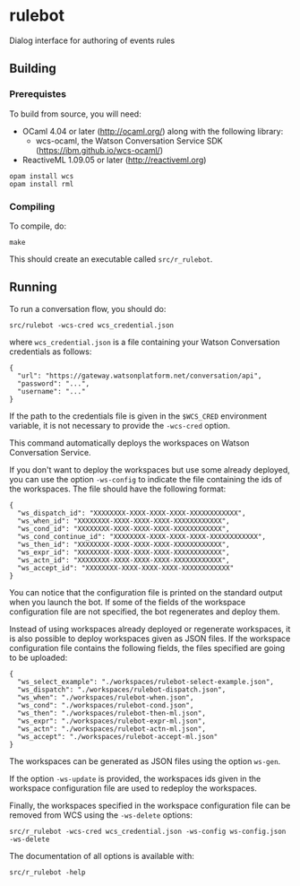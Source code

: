 # rulebot
Dialog interface for authoring of events rules

## Building
### Prerequistes

To build from source, you will need:
- OCaml 4.04 or later (http://ocaml.org/) along with the following library:
  - wcs-ocaml, the Watson Conversation Service SDK (https://ibm.github.io/wcs-ocaml/)
- ReactiveML 1.09.05 or later (http://reactiveml.org)
```
opam install wcs
opam install rml
```

### Compiling

To compile, do:

```
make
```

This should create an executable called `src/r_rulebot`.

## Running

To run a conversation flow, you should do:
```
src/rulebot -wcs-cred wcs_credential.json
```
where `wcs_credential.json` is a file containing your Watson Conversation credentials as follows:
```
{
  "url": "https://gateway.watsonplatform.net/conversation/api",
  "password": "...",
  "username": "..."
}
```
If the path to the credentials file is given in the `$WCS_CRED` environment variable, it is not necessary to provide the `-wcs-cred` option.

This command automatically deploys the workspaces on Watson Conversation Service.

If you don't want to deploy the workspaces but use some already deployed, you can use the option `-ws-config` to indicate the file containing the ids of the workspaces. The file should have the following format:
```
{
  "ws_dispatch_id": "XXXXXXXX-XXXX-XXXX-XXXX-XXXXXXXXXXXX",
  "ws_when_id": "XXXXXXXX-XXXX-XXXX-XXXX-XXXXXXXXXXXX",
  "ws_cond_id": "XXXXXXXX-XXXX-XXXX-XXXX-XXXXXXXXXXXX",
  "ws_cond_continue_id": "XXXXXXXX-XXXX-XXXX-XXXX-XXXXXXXXXXXX",
  "ws_then_id": "XXXXXXXX-XXXX-XXXX-XXXX-XXXXXXXXXXXX",
  "ws_expr_id": "XXXXXXXX-XXXX-XXXX-XXXX-XXXXXXXXXXXX",
  "ws_actn_id": "XXXXXXXX-XXXX-XXXX-XXXX-XXXXXXXXXXXX",
  "ws_accept_id": "XXXXXXXX-XXXX-XXXX-XXXX-XXXXXXXXXXXX"
}
```

You can notice that the configuration file is printed on the standard output when you launch the bot. If some of the fields of the workspace configuration file are not specified, the bot regenerates and deploy them.

Instead of using workspaces already deployed or regenerate workspaces, it is also possible to deploy workspaces given as JSON files. If the workspace configuration file contains the following fields, the files specified are going to be uploaded:
```
{
  "ws_select_example": "./workspaces/rulebot-select-example.json",
  "ws_dispatch": "./workspaces/rulebot-dispatch.json",
  "ws_when": "./workspaces/rulebot-when.json",
  "ws_cond": "./workspaces/rulebot-cond.json",
  "ws_then": "./workspaces/rulebot-then-ml.json",
  "ws_expr": "./workspaces/rulebot-expr-ml.json",
  "ws_actn": "./workspaces/rulebot-actn-ml.json",
  "ws_accept": "./workspaces/rulebot-accept-ml.json"
}
```
The workspaces can be generated as JSON files using the option `ws-gen`.

If the option `-ws-update` is provided, the workspaces ids given in the workspace configuration file are used to redeploy the workspaces.

Finally, the workspaces specified in the workspace configuration file can be removed from WCS using the `-ws-delete` options:
```
src/r_rulebot -wcs-cred wcs_credential.json -ws-config ws-config.json -ws-delete
```

The documentation of all options is available with:
```
src/r_rulebot -help
```

